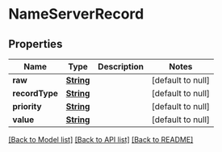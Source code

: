 # NameServerRecord
## Properties

Name | Type | Description | Notes
------------ | ------------- | ------------- | -------------
**raw** | [**String**](string) |  | [default to null]
**recordType** | [**String**](string) |  | [default to null]
**priority** | [**String**](string) |  | [default to null]
**value** | [**String**](string) |  | [default to null]

[[Back to Model list]](../README#documentation-for-models) [[Back to API list]](../README#documentation-for-api-endpoints) [[Back to README]](../README)

